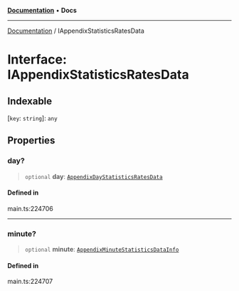 [**Documentation**](../README.md) • **Docs**

***

[Documentation](../globals.md) / IAppendixStatisticsRatesData

# Interface: IAppendixStatisticsRatesData

## Indexable

 \[`key`: `string`\]: `any`

## Properties

### day?

> `optional` **day**: [`AppendixDayStatisticsRatesData`](../classes/AppendixDayStatisticsRatesData.md)

#### Defined in

main.ts:224706

***

### minute?

> `optional` **minute**: [`AppendixMinuteStatisticsDataInfo`](../classes/AppendixMinuteStatisticsDataInfo.md)

#### Defined in

main.ts:224707
